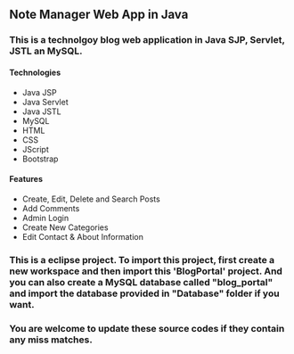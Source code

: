 ## Note Manager Web App in Java

### This is a technolgoy blog web application in Java SJP, Servlet, JSTL an MySQL.

#### Technologies
* Java JSP
* Java Servlet
* Java JSTL
* MySQL
* HTML
* CSS
* JScript
* Bootstrap

#### Features
* Create, Edit, Delete and Search Posts
* Add Comments
* Admin Login
* Create New Categories
* Edit Contact & About Information

### This is a eclipse project. To import this project, first create a new workspace and then import this 'BlogPortal' project. And you can also create a MySQL database called "blog_portal" and import the database provided in "Database" folder if you want.

### You are welcome to update these source codes if they contain any miss matches.